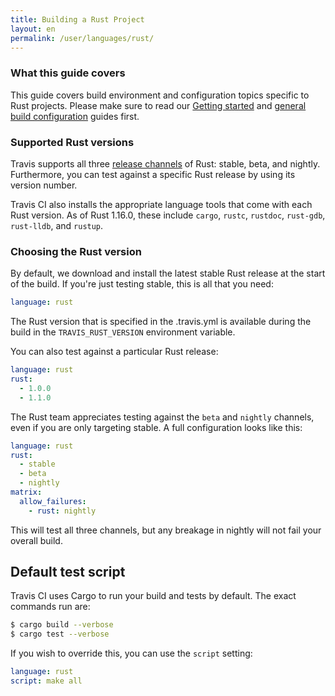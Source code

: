 ```yaml
---
title: Building a Rust Project
layout: en
permalink: /user/languages/rust/
---
```


<div id="toc">
</div>

### What this guide covers

This guide covers build environment and configuration topics specific to Rust
projects. Please make sure to read our [Getting started](/user/getting-started/)
and [general build configuration](/user/customizing-the-build/) guides first.

### Supported Rust versions

Travis supports all three [release channels][channels] of Rust: stable, beta, and nightly.
Furthermore, you can test against a specific Rust release by using its version number.

[channels]: http://doc.rust-lang.org/book/release-channels.html

Travis CI also installs the appropriate language tools that come with each Rust version.
As of Rust 1.16.0, these include `cargo`, `rustc`, `rustdoc`, `rust-gdb`, `rust-lldb`, and `rustup`.

### Choosing the Rust version

By default, we download and install the latest stable Rust release at the start of the
build. If you're just testing stable, this is all that you need:

```yaml
language: rust
```

The Rust version that is specified in the .travis.yml is available during the
build in the `TRAVIS_RUST_VERSION` environment variable.

You can also test against a particular Rust release:

```yaml
language: rust
rust:
  - 1.0.0
  - 1.1.0
```

The Rust team appreciates testing against the `beta` and `nightly` channels, even if you
are only targeting stable. A full configuration looks like this:

```yaml
language: rust
rust:
  - stable
  - beta
  - nightly
matrix:
  allow_failures:
    - rust: nightly
```

This will test all three channels, but any breakage in nightly will not fail your overall build.

## Default test script

Travis CI uses Cargo to run your build and tests by default. The exact commands
run are:

```bash
$ cargo build --verbose
$ cargo test --verbose
```

If you wish to override this, you can use the `script` setting:

```yaml
language: rust
script: make all
```
